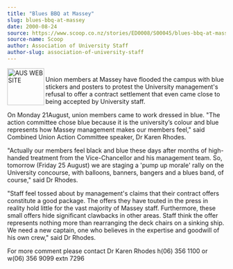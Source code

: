 ```yaml
---
title: "Blues BBQ at Massey"
slug: blues-bbq-at-massey
date: 2000-08-24
source: https://www.scoop.co.nz/stories/ED0008/S00045/blues-bbq-at-massey.htm
source-name: Scoop
author: Association of University Staff
author-slug: association-of-university-staff
---
```


<p><img align="left" width="85" height="85" src="http://www.aus.ac.nz/pictures/logo.gif" alt="AUS WEB SITE" border="0"><br>Union members at Massey
have flooded the campus with blue stickers and posters to
protest the University management's refusal to offer a
contract settlement that even came close to being accepted
by University staff.</p>

<p>On Monday 21August, union members
came to work dressed in blue.  "The action committee chose
blue because it is the university’s colour and blue
represents how Massey management makes our members feel,"
said Combined Union Action Committee speaker, Dr Karen
Rhodes.</p>

<p>"Actually our members feel black and blue these
days after months of high-handed treatment from the
Vice-Chancellor and his management team.  So, tomorrow
(Friday 25 August) we are staging a 'pump up morale' rally
on the University concourse, with balloons, banners, bangers
and a blues band, of course," said Dr Rhodes.</p>

<p>"Staff feel
tossed about by management's claims that their contract
offers constitute a good package.  The offers they have
touted in the press in reality hold little for the vast
majority of Massey staff.  Furthermore, these small offers
hide significant clawbacks in other areas.  Staff think the
offer represents nothing more than rearranging the deck
chairs on a sinking ship.  We need a new captain, one who
believes in the expertise and goodwill of his own crew,"
said Dr Rhodes.</p>



<p>For more comment please contact Dr
Karen Rhodes h(06) 356 1100 or w(06) 356 9099 extn
7296</p>  
